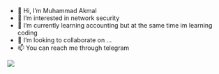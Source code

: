 - 👋 Hi, I’m Muhammad Akmal
- 👀 I’m interested in network security
- 🌱 I’m currently learning accounting but at the same time im learning coding
- 💞️ I’m looking to collaborate on ...
- 📫 You can reach me through telegram

<p align="left">
  <a href="https://t.me/imbahere"><img src="https://img.icons8.com/doodle/48/000000/telegram-app.png"/></a>
</p>
<!---
imbahere/imbahere is a ✨ special ✨ repository because its `README.md` (this file) appears on your GitHub profile.
You can click the Preview link to take a look at your changes.
--->
